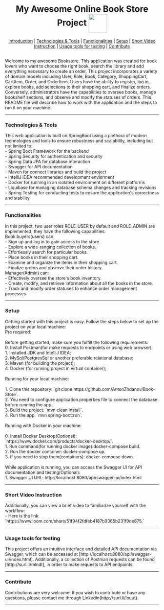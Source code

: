 <div align="center">
    <h1> My Awesome Online Book Store Project <img src="https://drive.google.com/uc?export=view&id=1OGa8hOBQlA6EM1fGVNJVrK_ocf36DiAO" align="center" width="60" /></h1>
</div>



<div align="center">
    <a href="#introduction">Introduction</a> |
    <a href="#technologies">Technologies & Tools</a> |
    <a href="#functionalities">Functionalities</a> |
    <a href="#setup">Setup</a> |
    <a href="#video instruction">Short Video Instruction</a> |
    <a href="#usage_postman and swagger">Usage tools for testing</a> |
    <a href="#contribute">Contribute</a>
</div>


<div id="introduction">
    <br>
    <p>
        Welcome to my awesome Bookstore. This application was created for book lovers 
        who want to choose the right book, search the library and add everything necessary to create an order.
        This project incorporates a variety of domain models including User, Role, Book, Category, 
        ShoppingCart, CartItem, Order, and OrderItem. Users have the ability to register, log in, explore books, 
        add selections to their shopping cart, and finalize orders. Conversely, administrators have the capabilities 
        to oversee books, manage bookshelf sections, and observe and modify the statuses of orders.
This README file will describe how to work with the application and the steps to run it on your machine.
    </p>
</div>
<hr>

<div id="technologies">
    <h3> Technologies & Tools </h3>
    <p>
        This web application is built on SpringBoot using a plethora of modern technologies and tools to ensure 
        robustness and scalability, including but not limited to:
       <br> - Spring Boot Framework for the backend 
       <br> - Spring Security for authentication and security
       <br> - Spring Data JPA for database interaction
       <br> - Swagger for API documentation
       <br> - Maven for connect libraries and build the project
       <br> - IntelliJ IDEA recommended development enviorment
       <br> - Docker for running in an isolated environment on different platforms
       <br> - Liquibase for managing database schema changes and tracking revisions 
       <br> - Spring Testing for conducting tests to ensure the application's correctness and stability
</p>
</div>
<hr>

<div id="functionalities">
    <h3> Functionalities </h3>
    <p>
        In this project, two user roles ROLE_USER by default and ROLE_ADMIN
        are implemented, they have the following capabilities:
        <br> Book buyers(users) can:
        <br>- Sign up and log in to gain access to the store.
        <br>- Explore a wide-ranging collection of books.
        <br>- Effortlessly search for particular books.
        <br>- Place books in their shopping cart.
        <br>- Examine and organize the items in their shopping cart.
        <br>- Finalize orders and observe their order history.
        <br> Manager(Admin) can:
        <br>- Effectively oversee the store's book inventory.
        <br>- Create, modify, and retrieve information about all the books in the store.
        <br>- Track and modify order statuses to enhance order management processes.
</p>
</div>
<hr>

<div id="setup">
    <h3> Setup </h3>
    <p>
        Getting started with this project is easy. Follow the steps below to set up the 
        project on your local machine:
        <br> Pre required:<br>
        <br> Before getting started, make sure you fulfill the following requirements:
        <br> 0. Install Postman(for make requests to endpoints or using web browser);
        <br> 1. Installed JDK and IntelliJ IDEA;
        <br> 2. MySql/PostgresSql or another preferable relational database;
        <br> 3. Maven (for building the project);
        <br> 4. Docker (for running project in virtual container);<br>
        <br>Running for your local machine:<br>
        <br> 1. Clone this repository: `git clone https://github.com/AntonZhdanov/Book-Store`.
        <br> 2. You need to configure application.properties file to connect the database before running the app.
        <br> 3. Build the project: `mvn clean install`.
        <br> 4. Run the app: `mvn spring-boot:run`.<br>
        <br>Running with Docker in your machine:<br>
        <br> 0. Install Docker Desktop(Optional): `https://www.docker.com/products/docker-desktop/`.
        <br> 1. Run command(for running docker image):docker-compose build.
        <br> 2. Run the docker container: docker-compose up.
        <br> 3. If you need to stop them(containers): docker-compose down.<br>
        <br> While application is running, you can access the Swagger UI for 
         API documentation and testing(Optional): 
        <br> 1. Swagger UI URL: http://localhost:8080/api/swagger-ui/index.html
</p>
</div>
<hr>

<div id="video instruction">
    <h3> Short Video Instruction </h3>
    <p>
        Additionally, you can view a brief video to familiarize yourself with the workflow:
        <br> - Here is the link: `https://www.loom.com/share/51f94f2fdfeb4187b9365b231f9de875.`
    </p>
</div>
<hr>

<div id="usage_postman and swagger">
    <h3> Usage tools for testing </h3>
    <p>
        This project offers an intuitive interface and detailed API documentation via Swagger, 
        which can be accessed at [http://localhost:8080/api/swagger-ui/index.html]. Additionally, a collection of Postman requests 
        can be found [http://surl.li/mlndt], in order to make requests to API endpoints.
    </p>
</div>
<hr>

<div id="contribute">
    <h3> Contribute </h3>
    <p>
        Contributions are very welcome! If you wish to contribute or have any questions, 
        please contact me through LinkedIn(http://surl.li/louut).
    </p>
</div>
<hr>